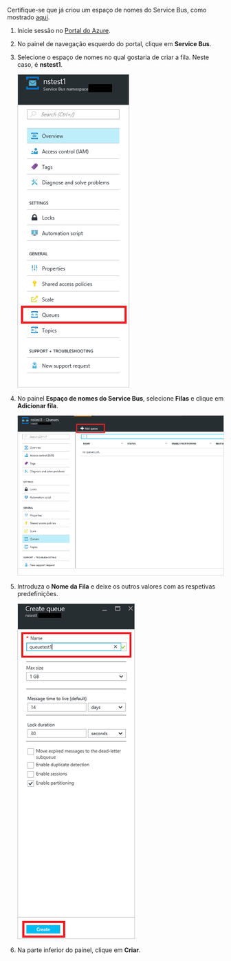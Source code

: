 Certifique-se que já criou um espaço de nomes do Service Bus, como mostrado [aqui][namespace-how-to].

1. Inicie sessão no [Portal do Azure][azure-portal].

2. No painel de navegação esquerdo do portal, clique em **Service Bus**.

3. Selecione o espaço de nomes no qual gostaria de criar a fila. Neste caso, é **nstest1**.

    ![Criar uma fila][createqueue1]

4. No painel **Espaço de nomes do Service Bus**, selecione **Filas** e clique em **Adicionar fila**.

    ![Selecionar Filas][createqueue2]

5. Introduza o **Nome da Fila** e deixe os outros valores com as respetivas predefinições.

    ![Selecionar Novo][createqueue3]

7. Na parte inferior do painel, clique em **Criar**.

[createqueue1]: ./media/service-bus-create-queue-portal/create-queue1.png
[createqueue2]: ./media/service-bus-create-queue-portal/create-queue2.png
[createqueue3]: ./media/service-bus-create-queue-portal/create-queue3.png

[namespace-how-to]: ../articles/service-bus/service-bus-create-namespace-portal.md
[azure-portal]: https://portal.azure.com

<!--HONumber=Sep16_HO3-->


